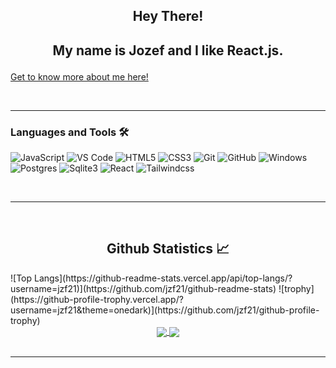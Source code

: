 <div align="center">
<h2>Hey There!<h2>

My name is Jozef and I like React.js.

</div>

  <a href="https://itsjozef.netlify.app/">Get to know more about me here!</a>




<br />

---

### Languages and Tools 🛠 


![JavaScript](https://img.shields.io/badge/-JavaScript-%23F7DF1C?style=flat-square&logo=javascript&logoColor=000000&labelColor=%23F7DF1C&color=%23FFCE5A)
![VS Code](http://img.shields.io/badge/-VS%20Code-007ACC?style=flat-square&logo=visual-studio-code&logoColor=ffffff)
![HTML5](https://img.shields.io/badge/-HTML5-%23E44D27?style=flat-square&logo=html5&logoColor=ffffff)
![CSS3](https://img.shields.io/badge/-CSS3-%231572B6?style=flat-square&logo=css3)
![Git](https://img.shields.io/badge/-Git-%23F05032?style=flat-square&logo=git&logoColor=%23ffffff)
![GitHub](https://img.shields.io/badge/-GitHub-181717?style=flat-square&logo=github)
![Windows](http://img.shields.io/badge/-Windows-0078D6?style=flat-square&logo=windows&logoColor=ffffff)
![Postgres](https://img.shields.io/badge/PostgreSQL-316192?style=flat-square&logo=postgresql&logoColor=white)
![Sqlite3](https://img.shields.io/badge/-Sqlite3-FFCA28?style=flat-square&logo=sqlite3&logoColor=ffffff)
![React](https://img.shields.io/badge/React-20232A?style=flat-square&logo=react&logoColor=61DAFB)
![Tailwindcss](https://img.shields.io/badge/Tailwind_CSS-38B2AC?style=flat-square&logo=tailwind-css&logoColor=white)


<br/>


---

<br/>




  <h2 align="center"> Github Statistics 📈 </h2>
  ![Top Langs](https://github-readme-stats.vercel.app/api/top-langs/?username=jzf21)](https://github.com/jzf21/github-readme-stats)
![trophy](https://github-profile-trophy.vercel.app/?username=jzf21&theme=onedark)](https://github.com/jzf21/github-profile-trophy)
  
  <div align="center"> 
     <a href="">
      <img align="center" src="https://github-readme-stats-sigma-five.vercel.app/api?username=jzf21&show_icons=true&include_all_commits=true&count_private=true&theme=react&line_height=40" />
    </a>
    <a href="">
      <img align="center" src="https://github-readme-stats.vercel.app/api/top-langs/?username=jzf21&theme=react&line_height=40&hide=css"/>
    </a>
</div

<br/>
<br />

---




[instagram]: https://www.instagram.com/jzf__21/
[linkedin]: https://www.linkedin.com/in/jzf21/

  
